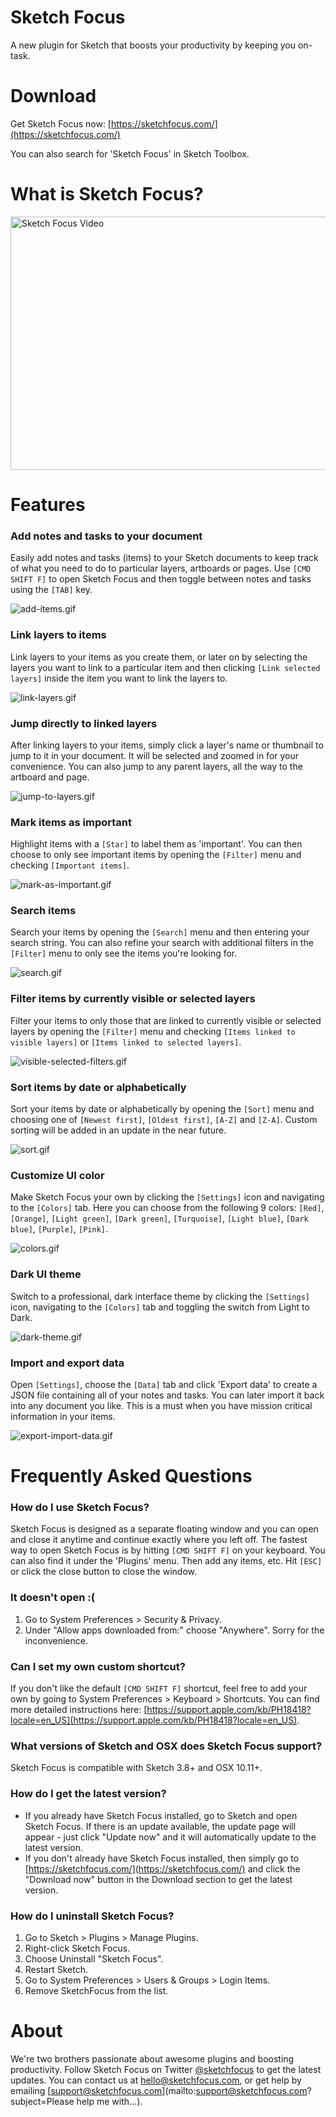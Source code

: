 # Sketch Focus
A new plugin for Sketch that boosts your productivity by keeping you on-task.

# Download

Get Sketch Focus now: [https://sketchfocus.com/](https://sketchfocus.com/)

You can also search for 'Sketch Focus' in Sketch Toolbox.

# What is Sketch Focus?

<a href="http://www.youtube.com/watch?feature=player_embedded&v=cwA1x1Ya-Zs
" target="_blank"><img src="https://github.com/lukasondrej/sketch-focus/raw/master/images/video-thumbnail.png" 
alt="Sketch Focus Video" width="720" height="405" border="0" /></a>

# Features
### Add notes and tasks to your document
Easily add notes and tasks (items) to your Sketch documents to keep track of what you need to do to particular layers, artboards or pages. Use `[CMD SHIFT F]` to open Sketch Focus and then toggle between notes and tasks using the `[TAB]` key.

![add-items.gif](https://github.com/lukasondrej/sketch-focus/raw/master/images/GIFs/add-items.gif)

### Link layers to items
Link layers to your items as you create them, or later on by selecting the layers you want to link to a particular item and then clicking `[Link selected layers]` inside the item you want to link the layers to.

![link-layers.gif](https://github.com/lukasondrej/sketch-focus/raw/master/images/GIFs/link-layers.gif)

### Jump directly to linked layers
After linking layers to your items, simply click a layer's name or thumbnail to jump to it in your document. It will be selected and zoomed in for your convenience. You can also jump to any parent layers, all the way to the artboard and page.

![jump-to-layers.gif](https://github.com/lukasondrej/sketch-focus/raw/master/images/GIFs/jump-to-layers.gif)

### Mark items as important
Highlight items with a `[Star]` to label them as 'important'. You can then choose to only see important items by opening the `[Filter]` menu and checking `[Important items]`.

![mark-as-important.gif](https://github.com/lukasondrej/sketch-focus/raw/master/images/GIFs/mark-as-important.gif)

### Search items
Search your items by opening the `[Search]` menu and then entering your search string. You can also refine your search with additional filters in the `[Filter]` menu to only see the items you're looking for.

![search.gif](https://github.com/lukasondrej/sketch-focus/raw/master/images/GIFs/search.gif)

### Filter items by currently visible or selected layers
Filter your items to only those that are linked to currently visible or selected layers by opening the `[Filter]` menu and checking `[Items linked to visible layers]` or `[Items linked to selected layers]`.

![visible-selected-filters.gif](https://github.com/lukasondrej/sketch-focus/raw/master/images/GIFs/visible-selected-filters.gif)

### Sort items by date or alphabetically
Sort your items by date or alphabetically by opening the `[Sort]` menu and choosing one of `[Newest first]`, `[Oldest first]`, `[A-Z]` and `[Z-A]`. Custom sorting will be added in an update in the near future.

![sort.gif](https://github.com/lukasondrej/sketch-focus/raw/master/images/GIFs/sort.gif)

### Customize UI color
Make Sketch Focus your own by clicking the `[Settings]` icon and navigating to the `[Colors]` tab. Here you can choose from the following 9 colors: `[Red]`, `[Orange]`, `[Light green]`, `[Dark green]`, `[Turquoise]`, `[Light blue]`, `[Dark blue]`, `[Purple]`, `[Pink]`.

![colors.gif](https://github.com/lukasondrej/sketch-focus/raw/master/images/GIFs/colors.gif)

### Dark UI theme
Switch to a professional, dark interface theme by clicking the `[Settings]` icon, navigating to the `[Colors]` tab and toggling the switch from Light to Dark.

![dark-theme.gif](https://github.com/lukasondrej/sketch-focus/raw/master/images/GIFs/dark-theme.gif)

### Import and export data
Open `[Settings]`, choose the `[Data]` tab and click 'Export data' to create a JSON file containing all of your notes and tasks. You can later import it back into any document you like. This is a must when you have mission critical information in your items.

![export-import-data.gif](https://github.com/lukasondrej/sketch-focus/raw/master/images/GIFs/export-import-data.gif)

# Frequently Asked Questions

### How do I use Sketch Focus?
Sketch Focus is designed as a separate floating window and you can open and close it anytime and continue exactly where you left off. The fastest way to open Sketch Focus is by hitting `[CMD SHIFT F]` on your keyboard. You can also find it under the 'Plugins' menu. Then add any items, etc. Hit `[ESC]` or click the close button to close the window.

### It doesn't open :(
1. Go to System Preferences > Security & Privacy.
2. Under "Allow apps downloaded from:" choose "Anywhere". Sorry for the inconvenience.

### Can I set my own custom shortcut?
If you don't like the default `[CMD SHIFT F]` shortcut, feel free to add your own by going to System Preferences > Keyboard > Shortcuts. You can find more detailed instructions here: [https://support.apple.com/kb/PH18418?locale=en_US](https://support.apple.com/kb/PH18418?locale=en_US).

### What versions of Sketch and OSX does Sketch Focus support?
Sketch Focus is compatible with Sketch 3.8+ and OSX 10.11+.

### How do I get the latest version?
+ If you already have Sketch Focus installed, go to Sketch and open Sketch Focus. If there is an update available, the update page will appear - just click "Update now" and it will automatically update to the latest version.
+ If you don't already have Sketch Focus installed, then simply go to [https://sketchfocus.com/](https://sketchfocus.com/) and click the "Download now" button in the Download section to get the latest version.

### How do I uninstall Sketch Focus?
1. Go to Sketch > Plugins > Manage Plugins.
2. Right-click Sketch Focus.
3. Choose Uninstall "Sketch Focus".
4. Restart Sketch.
5. Go to System Preferences > Users & Groups > Login Items.
6. Remove SketchFocus from the list.

# About
We're two brothers passionate about awesome plugins and boosting productivity. Follow Sketch Focus on Twitter [@sketchfocus](https://twitter.com/sketchfocus) to get the latest updates. You can contact us at [hello@sketchfocus.com](mailto:hello@sketchfocus.com?subject=Hello), or get help by emailing [support@sketchfocus.com](mailto:support@sketchfocus.com?subject=Please help me with...).
